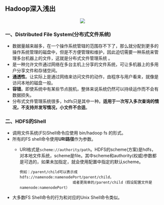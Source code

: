 ## Hadoop深入浅出

<div align="center"><img src="https://github.com/sunnyandgood/BigBata/blob/master/HDFS/img/%E8%87%AA%E5%B7%B1%E8%AE%BE%E8%AE%A1%E4%B8%80%E5%88%86%E5%B8%83%E5%BC%8F%E6%96%87%E4%BB%B6%E7%B3%BB%E7%BB%9F.png"/></div>

### 一、Distributed File System(分布式文件系统)
* 数据量越来越多，在一个操作系统管辖的范围存不下了，那么就分配到更多的操作系统管理的磁盘中，但是不方便管理和维护，因此迫切需要一种系统来管理多台机器上的文件，这就是分布式文件管理系统 。
* 是一种允许文件通过网络在多台主机上分享的文件系统，可让多机器上的多用户分享文件和存储空间。
* **通透性**。让实际上是通过网络来访问文件的动作，由程序与用户看来，就像是访问本地的磁盘一般。
* **容错**。即使系统中有某些节点脱机，整体来说系统仍然可以持续运作而不会有数据损失。
* 分布式文件管理系统很多，hdfs只是其中一种。**适用于一次写入多次查询的情况，不支持并发写情况，小文件不合适**。

### 二、HDFS的Shell
* 调用文件系统(FS)Shell命令应使用 bin/hadoop fs 的形式。
* 所有的FS shell命令使用**URI路径**作为参数。
  * URI格式是`scheme://authority/path`。HDFS的scheme(方案)是hdfs，对本地文件系统，scheme是file。其中scheme和authority(权威)参数都是可选的，如果未加指定，就会使用配置中指定的默认scheme。
  
        例如：/parent/child可以表示成hdfs://namenode:namenodePort/parent/child，
                                或者更简单的/parent/child（假设配置文件是namenode:namenodePort）
 
* 大多数FS Shell命令的行为和对应的Unix Shell命令类似。
